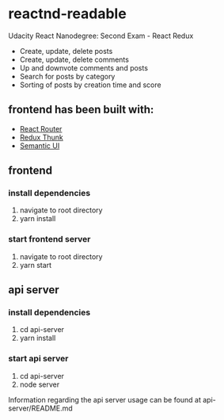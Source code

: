 # reactnd-readable
Udacity React Nanodegree: Second Exam - React Redux

- Create, update, delete posts
- Create, update, delete comments
- Up and downvote comments and posts
- Search for posts by category
- Sorting of posts by creation time and score

## frontend has been built with:
- [React Router](https://github.com/ReactTraining/react-router)
- [Redux Thunk](https://github.com/reduxjs/redux-thunk)
- [Semantic UI](https://react.semantic-ui.com/introduction)

## frontend
### install dependencies
1) navigate to root directory
2) yarn install

### start frontend server
1) navigate to root directory
2) yarn start

## api server
### install dependencies
1) cd api-server
2) yarn install

### start api server
1) cd api-server
2) node server

Information regarding the api server usage can be found at api-server/README.md
